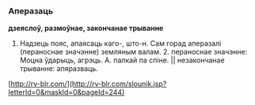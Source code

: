 ### Аперазаць
**дзеяслоў, размоўнае, закончанае трыванне**

1. Надзець пояс, апаясаць каго-, што-н. Сам горад аперазалі (пераноснае значэнне) земляным валам. 2. пераноснае значэнне: Моцна ўдарыць, агрэць. А. палкай па спіне. || незакончанае трыванне: апяразваць.

<a rel="author">[http://rv-blr.com/](http://rv-blr.com/slounik.jsp?letterId=0&maskId=0&pageId=244)</a>
